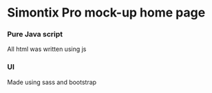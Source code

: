 # Simontix Pro mock-up home page

### Pure Java script
All html was written using js

### UI
Made using sass and bootstrap

